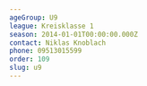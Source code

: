 ```yaml
---
ageGroup: U9
league: Kreisklasse 1
season: 2014-01-01T00:00:00.000Z
contact: Niklas Knoblach
phone: 09513015599
order: 109
slug: u9
---
```


